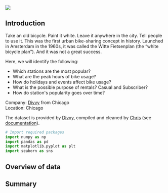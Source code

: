 ![](https://media.giphy.com/media/UVAXeyrNgXQFIOnunV/giphy.gif)
## Introduction

Take an old bicycle. Paint it white. Leave it anywhere in the city. Tell people to use it. This was the first urban bike-sharing concept in history. Launched in Amsterdam in the 1960s, it was called the Witte Fietsenplan (the “white bicycle plan”). And it was not a great success.

Here, we will identify the following:
- Which stations are the most popular?
- What are the peak hours of bike usage?
- How do holidays and events affect bike usage?
- What is the possible purpose of rentals? Casual and Subscriber?
- How do station's popularity goes over time?

Company: [Divvy](https://divvybikes.com) from Chicago<br>
Location: Chicago

The dataset is provided by [Divvy](https://divvybikes.com), compiled and cleaned by [Chris](https://github.com/ca-ros) (see [documentation](https://github.com/ca-ros/divvy-bikeshare/blob/master/data%20wrangling/README.md)).


```py
# Import required packages
import numpy as np
import pandas as pd
import matplotlib.pyplot as plt
import seaborn as sns
```

## Overview of data

## Summary


